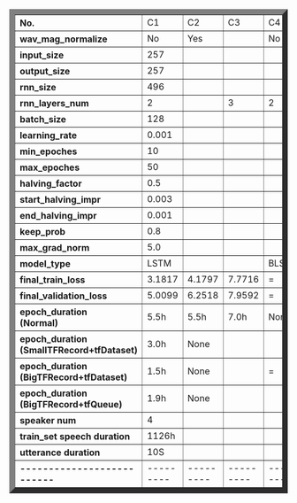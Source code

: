 
<table border="10">
<tr align="left"><th>No.</th>
<td>C1</td><td>C2</td><td>C3</td><td>C4</td><td>C5</td><td>C6</td><td>C7</td>
</tr>

<tr align="left"><th>wav_mag_normalize</th>
<td>No</td><td>Yes</td><td></td><td>No</td><td>Yes</td><td>No</td><td></td>
</tr>

<tr align="left"><th>input_size</th>
<td>257</td><td></td><td></td><td></td><td></td><td></td><td></td>
</tr>

<tr align="left"><th>output_size</th>
<td>257</td><td></td><td></td><td></td><td></td><td></td><td></td>
</tr>

<tr align="left"><th>rnn_size</th>
<td>496</td><td></td><td></td><td></td><td>1024</td><td>496</td><td></td>
</tr>

<tr align="left"><th>rnn_layers_num</th>
<td>2</td><td></td><td>3</td><td>2</td><td></td><td></td><td></td>
</tr>

<tr align="left"><th>batch_size</th>
<td>128</td><td></td><td></td><td></td><td>64</td><td>256</td><td></td>
</tr>

<tr align="left"><th>learning_rate</th>
<td>0.001</td><td></td><td></td><td></td><td>0.002</td><td>0.001</td><td></td>
</tr>

<tr align="left"><th>min_epoches</th>
<td>10</td><td></td><td></td><td></td><td></td><td></td><td></td>
</tr>

<tr align="left"><th>max_epoches</th>
<td>50</td><td></td><td></td><td></td><td></td><td></td><td></td>
</tr>

<tr align="left"><th>halving_factor</th>
<td>0.5</td><td></td><td></td><td></td><td></td><td>0.7</td><td></td>
</tr>

<tr align="left"><th>start_halving_impr</th>
<td>0.003</td><td></td><td></td><td></td><td></td><td></td><td></td>
</tr>

<tr align="left"><th>end_halving_impr</th>
<td>0.001</td><td></td><td></td><td></td><td></td><td>0.0005</td><td></td>
</tr>

<tr align="left"><th>keep_prob</th>
<td>0.8</td><td></td><td></td><td></td><td></td><td></td><td></td>
</tr>

<tr align="left"><th>max_grad_norm</th>
<td>5.0</td><td></td><td></td><td></td><td></td><td></td><td></td>
</tr>

<tr align="left"><th>model_type</th>
<td>LSTM</td><td></td><td></td><td>BLSTM</td><td>LSTM</td><td>BLSTM</td><td>LSTM</td>
</tr>

<tr align="left">
<th>final_train_loss</th><td>3.1817</td>
<td>4.1797</td><td>7.7716</td><td>=</td><td>7.5969</td><td>=</td><td>3.8880(1.1664)</td>
</tr>

<tr align="left">
<th>final_validation_loss</th><td>5.0099</td>
<td>6.2518</td><td>7.9592</td><td>=</td><td>7.7481</td><td>=</td><td>3.9229(1.1769)</td>
</tr>

<tr align="left">
<th>epoch_duration<br>(Normal)</th>
<td>5.5h</td><td>5.5h</td><td>7.0h</td><td>None</td><td>9.0h</td><td>None</td><td></td>
</tr>

<tr align="left">
<th>epoch_duration<br>(SmallTFRecord+tfDataset)</th>
<td>3.0h</td><td>None</td><td></td><td></td><td></td><td></td><td></td>
</tr>

<tr align="left"><th>epoch_duration<br>(BigTFRecord+tfDataset)</th>
<td>1.5h</td><td>None</td><td></td><td>=</td><td>None</td><td>1.8h</td><td>1.2h</td>
</tr>

<tr align="left"><th>epoch_duration<br>(BigTFRecord+tfQueue)</th>
<td>1.9h</td><td>None</td><td></td><td></td><td></td><td></td><td></td>
</tr>

<tr align="left"><th>speaker num</th>
<td>4</td><td></td><td></td><td></td><td></td><td>90</td><td></td>
</tr>

<tr align="left"><th>train_set speech duration</th><td>1126h</td><td></td><td></td><td></td><td></td><td>1166h</td><td></td>
</tr>

<tr align="left"><th>utterance duration</th>
<td>10S</td><td></td><td></td><td></td><td></td><td>3S</td><td></td>
</tr>

<tr align="left"><th>--------------------------</th>
<td>---------</td>
<td>---------</td>
<td>---------</td>
<td>---------</td>
<td>---------</td>
<td>---------</td>
<td>---------</td>
</tr>
</table>
